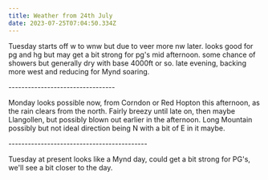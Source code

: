 ```yaml
---
title: Weather from 24th July
date: 2023-07-25T07:04:50.334Z
---
```

Tuesday starts off w to wnw but due to veer more nw later.  looks good for pg and hg but may get a bit strong for pg's mid afternoon.  some chance of showers but generally dry with base 4000ft or so.  late evening, backing more west and reducing for Mynd soaring.

\---------------------------------

Monday looks possible now, from Corndon or Red Hopton this afternoon, as the rain clears from the north.  Fairly breezy until late on, then maybe Llangollen, but possibly blown out earlier in the afternoon.  Long Mountain possibly but not ideal direction being N with a bit of E in it maybe.

\-------------------------------------------

Tuesday at present looks like a Mynd day,  could get a bit strong for PG's,  we'll see a bit closer to the day.